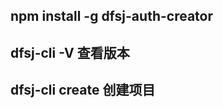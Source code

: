 <!--
 * @Description: 请输入当前文件描述
 * @Author: @Xin (834529118@qq.com)
 * @Date: 2021-09-06 18:13:52
 * @LastEditTime: 2021-09-06 18:14:56
 * @LastEditors: @Xin (834529118@qq.com)
-->
## npm install -g dfsj-auth-creator

## dfsj-cli -V 查看版本

## dfsj-cli create <name> 创建项目
